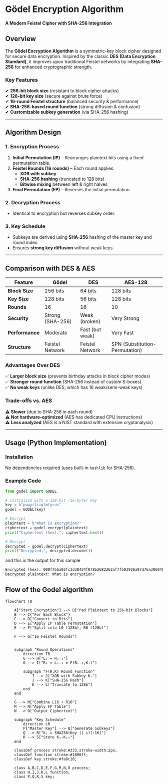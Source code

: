  # **Gödel Encryption Algorithm**  

**A Modern Feistel Cipher with SHA-256 Integration**  

## **Overview**  
The **Gödel Encryption Algorithm** is a symmetric-key block cipher designed for secure data encryption. Inspired by the classic **DES (Data Encryption Standard)**, it improves upon traditional Feistel networks by integrating **SHA-256** for enhanced cryptographic strength.  

### **Key Features**  
✔ **256-bit block size** (resistant to block cipher attacks)  
✔ **128-bit key size** (secure against brute force)  
✔ **16-round Feistel structure** (balanced security & performance)  
✔ **SHA-256-based round function** (strong diffusion & confusion)  
✔ **Customizable subkey generation** (via SHA-256 hashing)  

---

## **Algorithm Design**  

### **1. Encryption Process**  
1. **Initial Permutation (IP)** – Rearranges plaintext bits using a fixed permutation table.  
2. **Feistel Rounds (16 rounds)** – Each round applies:  
   - **XOR with subkey**  
   - **SHA-256 hashing** (truncated to 128 bits)  
   - **Bitwise mixing** between left & right halves  
3. **Final Permutation (FP)** – Reverses the initial permutation.  

### **2. Decryption Process**  
- Identical to encryption but reverses subkey order.  

### **3. Key Schedule**  
- Subkeys are derived using **SHA-256** hashing of the master key and round index.  
- Ensures **strong key diffusion** without weak keys.  

---

## **Comparison with DES & AES**  

| **Feature**       | **Gödel**        | **DES**          | **AES-128**      |
|-------------------|------------------|------------------|------------------|
| **Block Size**    | 256 bits         | 64 bits          | 128 bits         |
| **Key Size**      | 128 bits         | 56 bits          | 128 bits         |
| **Rounds**        | 16               | 16               | 10               |
| **Security**      | Strong (SHA-256) | Weak (broken)    | Very Strong      |
| **Performance**   | Moderate         | Fast (but weak)  | Very Fast        |
| **Structure**     | Feistel Network  | Feistel Network  | SPN (Substitution-Permutation) |

### **Advantages Over DES**  
✅ **Larger block size** (prevents birthday attacks in block cipher modes)  
✅ **Stronger round function** (SHA-256 instead of custom S-boxes)  
✅ **No weak keys** (unlike DES, which has 16 weak/semi-weak keys)  

### **Trade-offs vs. AES**  
⚠ **Slower** (due to SHA-256 in each round)  
⚠ **Not hardware-optimized** (AES has dedicated CPU instructions)  
⚠ **Less analyzed** (AES is a NIST standard with extensive cryptanalysis)  

---

## **Usage (Python Implementation)**  

### **Installation**  
No dependencies required (uses built-in `hashlib` for SHA-256).  

### **Example Code**  
```python
from godel import GODEL

# Initialize with a 128-bit (16-byte) key
key = b"powyrlsiqlmfyrus" 
godel = GODEL(key)

# Encrypt
plaintext = b"What is encryption?"
ciphertext = godel.encrypt(plaintext)  
print("Ciphertext (hex):", ciphertext.hex())

# Decrypt  
decrypted = godel.decrypt(ciphertext)  
print("Decrypted:", decrypted.decode())
```

and this is the output for this sample

```txt
Encrypted (hex): 000f7bba02fc1d38424f078b2682262af7fb03926a97d76a306040cdfc0e4b03
Decrypted plaintext: What is encryption?
```

## Flow of the Godel algorithm

```mermaid
flowchart TD

    A["Start Encryption"] --> B["Pad Plaintext to 256-bit Blocks"]
    B --> C{"For Each Block"}
    C --> D["Convert to Bits"]
    D --> E["Apply IP Table Permutation"]
    E --> F["Split into L0 (128b), R0 (128b)"]
    
    F --> G["16 Feistel Rounds"]
    

    subgraph "Round Operations"
        direction TB
        G --> H["Lᵢ = Rᵢ₋₁"]
        G --> I["Rᵢ = Lᵢ₋₁ ⊕ F(Rᵢ₋₁,Kᵢ)"]
        
        subgraph "F(R,K) Round Function"
            I --> J["XOR with Subkey Kᵢ"]
            J --> K["SHA-256 Hash"]
            K --> L["Truncate to 128b"]
        end
    end
    
    G --> M["Combine L16 + R16"]
    M --> N["Apply FP Table"]
    N --> O["Output Ciphertext"]
    
    subgraph "Key Schedule"
        direction LR
        P["Master Key"] --> Q["Generate Subkeys"]
        Q --> R["Kᵢ = SHA256(Key || i)[:16]"]
        R --> S["Store K₁-K₁₆"]
    end
    
    classDef process stroke:#333,stroke-width:2px;
    classDef function stroke:#1890ff;
    classDef key stroke:#fa8c16;
    
    class A,B,C,D,E,F,G,M,N,O process;
    class H,I,J,K,L function;
    class P,Q,R,S key;
```